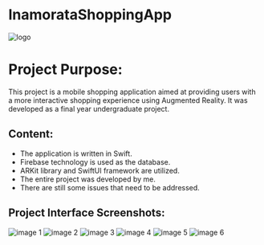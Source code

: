 # InamorataShoppingApp
![logo](images/logo.jpg)

# Project Purpose:

This project is a mobile shopping application aimed at providing users with a more interactive shopping experience using Augmented Reality. It was developed as a final year undergraduate project.

## Content:
- The application is written in Swift.
- Firebase technology is used as the database.
- ARKit library and SwiftUI framework are utilized.
- The entire project was developed by me.
- There are still some issues that need to be addressed.

## Project Interface Screenshots:
![image 1](images/image1.png)
![image 2](images/image2.png)
![image 3](images/image3.png)
![image 4](images/image4.png)
![image 5](images/image5.png)
![image 6](images/image6.png)
